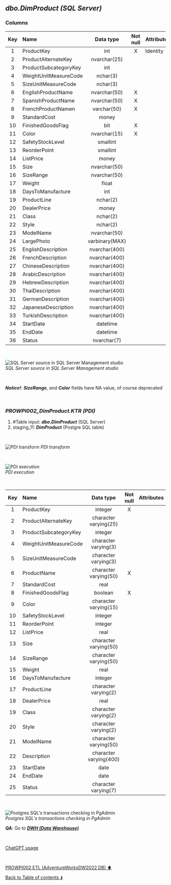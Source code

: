 ## **_dbo.DimProduct (SQL Server)_**  

### Columns  

| Key	| Name                     | Data type     | Not null | Attributes | References                | Description |
| :-: | :----------------------- | :-----------: | :------: | :--------- | :------------------------ | :-----------|
| 1   | ProductKey               | int           | X        | Identity   |                           | PK          |
| 2   | ProductAlternateKey      | nvarchar(25)  |          |            |                           |             |
| 3   | ProductSubcategoryKey    | int           |          |            | dbo.DimProductSubcategory | FK          |
| 4   | WeightUnitMeasureCode    | nchar(3)      |          |            |                           |             |
| 5   | SizeUnitMeasureCode      | nchar(3)      |          |            |                           |             |
| 6   | EnglishProductName       | nvarchar(50)  | X        |            |                           | ProductName |
| 7   | SpanishProductName       | nvarchar(50)  | X        |            |                           | deprecated  |
| 8   | FrenchProductNamen       | varchar(50)   | X        |            |                           | deprecated  |
| 9   | StandardCost             | money         |          |            |                           |             |
| 10  | FinishedGoodsFlag        | bit           | X        |            |                           |             |
| 11  | Color                    | nvarchar(15)  | X        |            |                           |             |
| 12  | SafetyStockLevel         | smallint      |          |            |                           |             |
| 13  | ReorderPoint             | smallint      |          |            |                           |             |
| 14  | ListPrice                | money         |          |            |                           |             |
| 15  | Size                     | nvarchar(50)  |          |            |                           |             |
| 16  | SizeRange                | nvarchar(50)  |          |            |                           |             |
| 17  | Weight                   | float         |          |            |                           |             |
| 18  | DaysToManufacture        | int           |          |            |                           |             |
| 19  | ProductLine              | nchar(2)      |          |            |                           |             |
| 20  | DealerPrice              | money         |          |            |                           |             |
| 21  | Class                    | nchar(2)      |          |            |                           |             |
| 22  | Style                    | nchar(2)      |          |            |                           |             |
| 23  | ModelName                | nvarchar(50)  |          |            |                           |             |
| 24  | LargePhoto               | varbinary(MAX)|          |            |                           | deprecated  |
| 25  | EnglishDescription       | nvarchar(400) |          |            |                           | Description |
| 26  | FrenchDescription        | nvarchar(400) |          |            |                           | deprecated  |			
| 27  | ChineseDescription       | nvarchar(400) |          |            |                           | deprecated  |
| 28  | ArabicDescription        | nvarchar(400) |          |            |                           | deprecated  |		
| 29  | HebrewDescription        | nvarchar(400) |          |            |                           | deprecated  |
| 30  | ThaiDescription          | nvarchar(400) |          |            |                           | deprecated  |				
| 31  | GermanDescription        | nvarchar(400) |          |            |                           | deprecated  |		
| 32  | JapaneseDescription      | nvarchar(400) |          |            |                           | deprecated  |		
| 33  | TurkishDescription       | nvarchar(400) |          |            |                           | deprecated  |
| 34  | StartDate                | datetime      |          |            |                           |             |
| 35  | EndDate                  | datetime      |          |            |                           |             |
| 36  | Status                   | nvarchar(7)   |          |            |                           |             |

<p><br></p>  

![SQL Server source in SQL Server Management studio](https://i.imgur.com/x7cgtyT.png)  
_SQL Server source in SQL Server Management studio_  

<p><br></p>  

**_Notice!_**: **_SizeRange_**, and **_Color_** fields have NA value, of course deprecated  

<p><br></p>  

### **_PROWPI002\_DimProduct.KTR (PDI)_**   
1. #Table input: **_dbo.DimProduct_** (SQL Server)  
2. staging_11: **_DimProduct_** (Postgre SQL table)
 
<p><br></p>  

![PDI transform](https://i.imgur.com/rp8gt5P.png) 
_PDI transform_  

<p><br></p>  

![PDI execution](https://i.imgur.com/xOzKVjn.png)  
_PDI execution_ 

<p><br></p>  

| Key	| Name                     | Data type             | Not null | Attributes | References                | Description | Metadata |
| :-: | :----------------------- | :-------------------: | :------: | :--------- | :------------------------ | :---------- | :------: |
| 1   | ProductKey               | integer               | X        |            |                           | PK          | m084     |
| 2   | ProductAlternateKey      | character varying(25) |          |            |                           |             | m085     |
| 3   | ProductSubcategoryKey    | integer               |          |            | DimProductSubcategory     | FK          | m086     |   
| 4   | WeightUnitMeasureCode    | character varying(3)  |          |            |                           |             | m087     |
| 5   | SizeUnitMeasureCode      | character varying(3)  |          |            |                           |             | m088     |
| 6   | ProductName              | character varying(50) | X        |            |                           |             | m089     |
| 7   | StandardCost             | real                  |          |            |                           |             | m072     |
| 8   | FinishedGoodsFlag        | boolean               | X        |            |                           |             | m090     |
| 9   | Color                    | character varying(15) |          |            |                           |             | m091     |
| 10  | SafetyStockLevel         | integer               |          |            |                           |             | m092     |
| 11  | ReorderPoint             | integer               |          |            |                           |             | m093     |
| 12  | ListPrice                | real                  |          |            |                           |             | m073     |
| 13  | Size                     | character varying(50) |          |            |                           |             | m094     |
| 14  | SizeRange                | character varying(50) |          |            |                           |             | m095     |
| 15  | Weight                   | real                  |          |            |                           |             | m096     |
| 16  | DaysToManufacture        | integer               |          |            |                           |             | m097     |
| 17  | ProductLine              | character varying(2)  |          |            |                           |             | m098     |
| 18  | DealerPrice              | real                  |          |            |                           |             | m099     |
| 19  | Class                    | character varying(2)  |          |            |                           |             | m100     |
| 20  | Style                    | character varying(2)  |          |            |                           |             | m101     |
| 21  | ModelName                | character varying(50) |          |            |                           |             | m102     |
| 22  | Description              | character varying(400)|          |            |                           |             | m103     |
| 23  | StartDate                | date                  |          |            |                           |             | m104     |
| 24  | EndDate                  | date                  |          |            |                           |             | m105     |
| 25  | Status                   | character varying(7)  |          |            |                           |             | m106     |

<p><br></p>  

![Postgres SQL's transactions checking in PgAdmin](https://i.imgur.com/zh8bxLN.png)  
_Postgres SQL's transactions checking in PgAdmin_  

**_QA_**: Go to **_[DWH (Data Warehouse)](dwh.md)_**  

<p><br></p> 

[ChatGPT usage](../CHATGPT_USAGE.md)  

<p><br></p>

[PROWPI002 ETL (AdventureWorksDW2022 DB) :arrow_up:](prowpi002_etl_adventureworksdw2022_db.md)  

[Back to Table of contents :arrow_double_up:](../README.md)